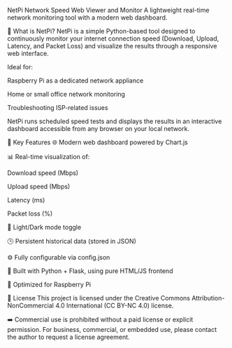 NetPi
Network Speed Web Viewer and Monitor
A lightweight real-time network monitoring tool with a modern web dashboard.



📡 What is NetPi?
NetPi is a simple Python-based tool designed to continuously monitor your internet connection speed (Download, Upload, Latency, and Packet Loss) and visualize the results through a responsive web interface.

Ideal for:

Raspberry Pi as a dedicated network appliance

Home or small office network monitoring

Troubleshooting ISP-related issues

NetPi runs scheduled speed tests and displays the results in an interactive dashboard accessible from any browser on your local network.

🚀 Key Features
🌐 Modern web dashboard powered by Chart.js

📊 Real-time visualization of:

Download speed (Mbps)

Upload speed (Mbps)

Latency (ms)

Packet loss (%)

🌙 Light/Dark mode toggle

🕒 Persistent historical data (stored in JSON)

⚙️ Fully configurable via config.json

🐍 Built with Python + Flask, using pure HTML/JS frontend

🍓 Optimized for Raspberry Pi

📜 License
This project is licensed under the Creative Commons Attribution-NonCommercial 4.0 International (CC BY-NC 4.0) license.

➡️ Commercial use is prohibited without a paid license or explicit permission.
For business, commercial, or embedded use, please contact the author to request a license agreement.
